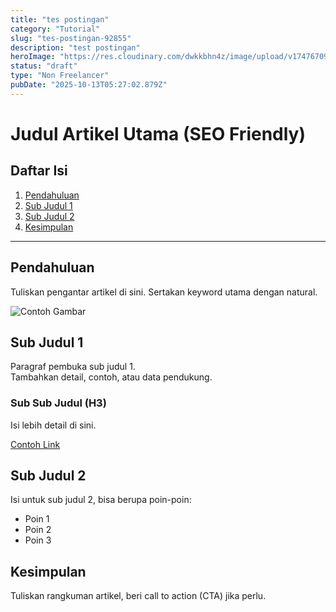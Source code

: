 ```yaml
---
title: "tes postingan"
category: "Tutorial"
slug: "tes-postingan-92855"
description: "test postingan"
heroImage: "https://res.cloudinary.com/dwkkbhn4z/image/upload/v1747670954/uploads/zy70ljky7xa0stxbcslw.png"
status: "draft"
type: "Non Freelancer"
pubDate: "2025-10-13T05:27:02.879Z"
---
```


# Judul Artikel Utama (SEO Friendly)

## Daftar Isi
1. [Pendahuluan](#pendahuluan)
2. [Sub Judul 1](#sub-judul-1)
3. [Sub Judul 2](#sub-judul-2)
4. [Kesimpulan](#kesimpulan)

---

## Pendahuluan
Tuliskan pengantar artikel di sini. Sertakan keyword utama dengan natural.

![Contoh Gambar](https://res.cloudinary.com/dwkkbhn4z/image/upload/v1747670954/uploads/zy70ljky7xa0stxbcslw.png)

## Sub Judul 1
Paragraf pembuka sub judul 1.  
Tambahkan detail, contoh, atau data pendukung.

### Sub Sub Judul (H3)
Isi lebih detail di sini.

[Contoh Link](https://example.com)

## Sub Judul 2
Isi untuk sub judul 2, bisa berupa poin-poin:
- Poin 1
- Poin 2
- Poin 3

## Kesimpulan
Tuliskan rangkuman artikel, beri call to action (CTA) jika perlu.
